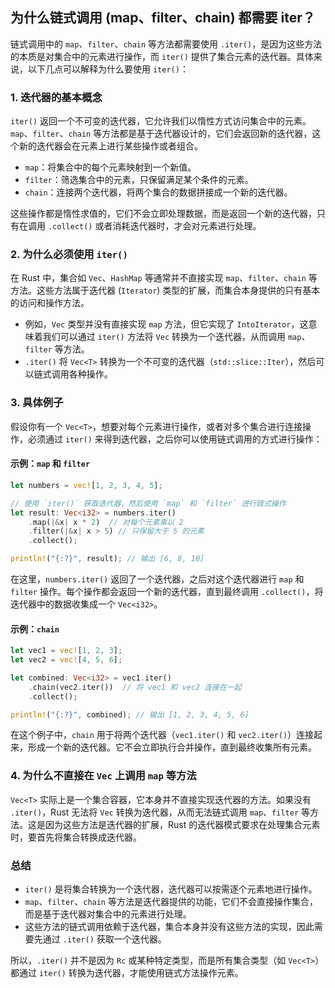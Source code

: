 ## 为什么链式调用 (map、filter、chain) 都需要 iter？

链式调用中的 `map`、`filter`、`chain` 等方法都需要使用 `.iter()`，是因为这些方法的本质是对集合中的元素进行操作，而 `iter()` 提供了集合元素的迭代器。具体来说，以下几点可以解释为什么要使用 `iter()`：

### 1. **迭代器的基本概念**

`iter()` 返回一个不可变的迭代器，它允许我们以惰性方式访问集合中的元素。`map`、`filter`、`chain` 等方法都是基于迭代器设计的，它们会返回新的迭代器，这个新的迭代器会在元素上进行某些操作或者组合。

- `map`：将集合中的每个元素映射到一个新值。
- `filter`：筛选集合中的元素，只保留满足某个条件的元素。
- `chain`：连接两个迭代器，将两个集合的数据拼接成一个新的迭代器。

这些操作都是惰性求值的，它们不会立即处理数据，而是返回一个新的迭代器，只有在调用 `.collect()` 或者消耗迭代器时，才会对元素进行处理。

### 2. **为什么必须使用 `iter()`**

在 Rust 中，集合如 `Vec`、`HashMap` 等通常并不直接实现 `map`、`filter`、`chain` 等方法。这些方法属于迭代器 (`Iterator`) 类型的扩展，而集合本身提供的只有基本的访问和操作方法。

- 例如，`Vec` 类型并没有直接实现 `map` 方法，但它实现了 `IntoIterator`，这意味着我们可以通过 `iter()` 方法将 `Vec` 转换为一个迭代器，从而调用 `map`、`filter` 等方法。
- `.iter()` 将 `Vec<T>` 转换为一个不可变的迭代器（`std::slice::Iter`），然后可以链式调用各种操作。

### 3. **具体例子**

假设你有一个 `Vec<T>`，想要对每个元素进行操作，或者对多个集合进行连接操作，必须通过 `iter()` 来得到迭代器，之后你可以使用链式调用的方式进行操作：

#### 示例：`map` 和 `filter`

```rust
let numbers = vec![1, 2, 3, 4, 5];

// 使用 `iter()` 获取迭代器，然后使用 `map` 和 `filter` 进行链式操作
let result: Vec<i32> = numbers.iter()
    .map(|&x| x * 2)  // 对每个元素乘以 2
    .filter(|&x| x > 5) // 只保留大于 5 的元素
    .collect();

println!("{:?}", result); // 输出 [6, 8, 10]
```

在这里，`numbers.iter()` 返回了一个迭代器，之后对这个迭代器进行 `map` 和 `filter` 操作。每个操作都会返回一个新的迭代器，直到最终调用 `.collect()`，将迭代器中的数据收集成一个 `Vec<i32>`。

#### 示例：`chain`

```rust
let vec1 = vec![1, 2, 3];
let vec2 = vec![4, 5, 6];

let combined: Vec<i32> = vec1.iter()
    .chain(vec2.iter())  // 将 vec1 和 vec2 连接在一起
    .collect();

println!("{:?}", combined); // 输出 [1, 2, 3, 4, 5, 6]
```

在这个例子中，`chain` 用于将两个迭代器（`vec1.iter()` 和 `vec2.iter()`）连接起来，形成一个新的迭代器。它不会立即执行合并操作，直到最终收集所有元素。

### 4. **为什么不直接在 `Vec` 上调用 `map` 等方法**

`Vec<T>` 实际上是一个集合容器，它本身并不直接实现迭代器的方法。如果没有 `.iter()`，Rust 无法将 `Vec` 转换为迭代器，从而无法链式调用 `map`、`filter` 等方法。这是因为这些方法是迭代器的扩展，Rust 的迭代器模式要求在处理集合元素时，要首先将集合转换成迭代器。

### 总结

- `iter()` 是将集合转换为一个迭代器，迭代器可以按需逐个元素地进行操作。
- `map`、`filter`、`chain` 等方法是迭代器提供的功能，它们不会直接操作集合，而是基于迭代器对集合中的元素进行处理。
- 这些方法的链式调用依赖于迭代器，集合本身并没有这些方法的实现，因此需要先通过 `.iter()` 获取一个迭代器。

所以，`.iter()` 并不是因为 `Rc` 或某种特定类型，而是所有集合类型（如 `Vec<T>`）都通过 `iter()` 转换为迭代器，才能使用链式方法操作元素。
